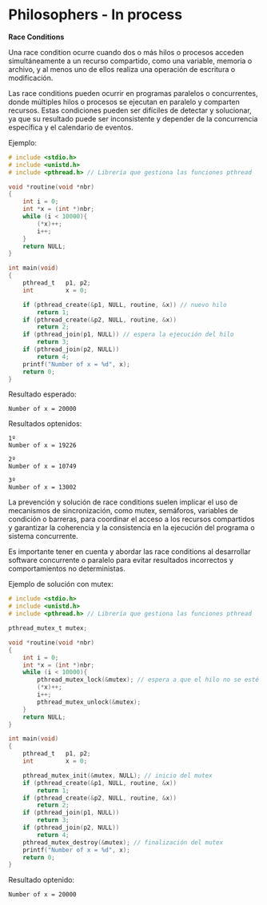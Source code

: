 # Philosophers - In process

**Race Conditions**

Una race condition ocurre cuando dos o más hilos o procesos acceden simultáneamente a un recurso compartido, como una variable, memoria o archivo, y al menos uno de ellos realiza una operación de escritura o modificación.

Las race conditions pueden ocurrir en programas paralelos o concurrentes, donde múltiples hilos o procesos se ejecutan en paralelo y comparten recursos. Estas condiciones pueden ser difíciles de detectar y solucionar, ya que su resultado puede ser inconsistente y depender de la concurrencia específica y el calendario de eventos.

Ejemplo:

```c
# include <stdio.h>
# include <unistd.h>
# include <pthread.h> // Librería que gestiona las funciones pthread

void *routine(void *nbr)
{
	int i = 0;
	int *x = (int *)nbr;
	while (i < 10000){
		(*x)++;
		i++;
	}
	return NULL;
}

int main(void)
{
	pthread_t	p1, p2;
	int 		x = 0;

	if (pthread_create(&p1, NULL, routine, &x)) // nuevo hilo
		return 1;
	if (pthread_create(&p2, NULL, routine, &x))
		return 2;
	if (pthread_join(p1, NULL)) // espera la ejecución del hilo
		return 3;
	if (pthread_join(p2, NULL))
		return 4;
	printf("Number of x = %d", x);
	return 0;
}
```
Resultado esperado:
```shell
Number of x = 20000
```

Resultados optenidos:
```shell
1º
Number of x = 19226

2º
Number of x = 10749

3º
Number of x = 13002
```

La prevención y solución de race conditions suelen implicar el uso de mecanismos de sincronización, como mutex, semáforos, variables de condición o barreras, para coordinar el acceso a los recursos compartidos y garantizar la coherencia y la consistencia en la ejecución del programa o sistema concurrente.

Es importante tener en cuenta y abordar las race conditions al desarrollar software concurrente o paralelo para evitar resultados incorrectos y comportamientos no deterministas.

Ejemplo de solución con mutex:

```c
# include <stdio.h>
# include <unistd.h>
# include <pthread.h> // Librería que gestiona las funciones pthread

pthread_mutex_t mutex;

void *routine(void *nbr)
{
	int i = 0;
	int *x = (int *)nbr;
	while (i < 10000){
		pthread_mutex_lock(&mutex); // espera a que el hilo no se esté ejecutando para prevenir el race condition
		(*x)++;
		i++;
		pthread_mutex_unlock(&mutex);
	}
	return NULL;
}

int main(void)
{
	pthread_t	p1, p2;
	int 		x = 0;

	pthread_mutex_init(&mutex, NULL); // inicio del mutex
	if (pthread_create(&p1, NULL, routine, &x))
		return 1;
	if (pthread_create(&p2, NULL, routine, &x))
		return 2;
	if (pthread_join(p1, NULL))
		return 3;
	if (pthread_join(p2, NULL))
		return 4;
	pthread_mutex_destroy(&mutex); // finalización del mutex
	printf("Number of x = %d", x);
	return 0;
}
```
Resultado optenido:
```shell
Number of x = 20000
```


